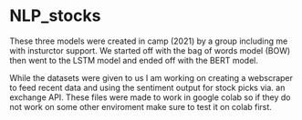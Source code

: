 # NLP_stocks

These three models were created in camp (2021) by a group including me with insturctor support. 
We started off with the bag of words model (BOW) then went to the LSTM model and ended off with the BERT model. 

While the datasets were given to us I am working on creating a webscraper to feed recent data and using the sentiment output for stock picks via. an exchange API. 
These files were made to work in google colab so if they do not work on some other enviroment make sure to test it on colab first. 
